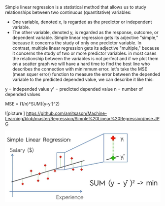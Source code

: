 Simple linear regression is a statistical method that allows us to study relationships between two continuous (quantitative) variables:
* One variable, denoted x, is regarded as the predictor or independent variable.
* The other variable, denoted y, is regarded as the response, outcome, or dependent variable.
Simple linear regression gets its adjective "simple," because it concerns the study of only one predictor variable. In contrast, multiple linear regression gets its adjective "multiple," because it concerns the study of two or more predictor variables.
in most cases the relationship between the variables is not perfect and if we plot them on a scatter graph we will have a hard time
to find the best line who describes the connection with minimmum error.
let's take the MSE (mean squer error) function to measure the error between the depended variable to the predicted depended value,
we can describe it like this:

y  = independed value
y' = predicted depended value
n  = number of depended values

MSE = (1/n)*SUM((y-y')^2)

![picture ] https://github.com/amitsason/Machine-Learning/blob/master/Regression/Simple%20Linear%20Regression/mse.JPG


![picture ](https://github.com/amitsason/Machine-Learning/blob/master/Regression/Simple%20Linear%20Regression/mse%20example.JPG)
